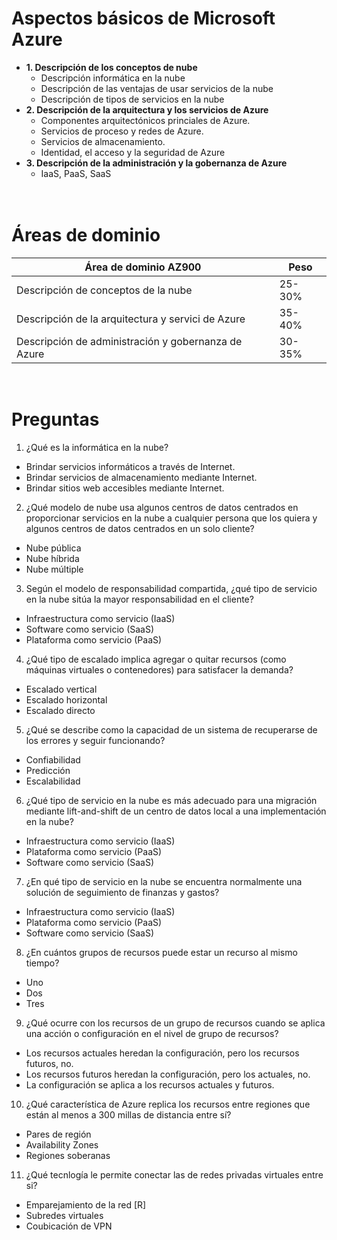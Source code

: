 Aspectos básicos de Microsoft Azure
==  

- **1. Descripción de los conceptos de nube**
    - Descripción informática en la nube
    - Descripción de las ventajas de usar servicios de la nube
    - Descripción de tipos de servicios en la nube
- **2. Descripción de la arquitectura y los servicios de Azure**
    - Componentes arquitectónicos princiales de Azure.
    - Servicios de proceso y redes de Azure.
    - Servicios de almacenamiento.
    - Identidad, el acceso y la seguridad de Azure
- **3. Descripción de la administración y la gobernanza de Azure**
    - IaaS, PaaS, SaaS  

\
Áreas de dominio
==  
|Área de dominio AZ900|Peso|
|-|-|
|Descripción de conceptos de la nube|25-30%|
|Descripción de la arquitectura y servici de Azure|35-40%|
|Descripción de administración y gobernanza de Azure|30-35%|

\
Preguntas
==  

1. ¿Qué es la informática en la nube? 
- Brindar servicios informáticos a través de Internet.
- Brindar servicios de almacenamiento mediante Internet.
- Brindar sitios web accesibles mediante Internet.

2. ¿Qué modelo de nube usa algunos centros de datos centrados en proporcionar servicios en la nube a cualquier persona que los quiera y algunos centros de datos centrados en un solo cliente? 
- Nube pública
- Nube híbrida
- Nube múltiple

3. Según el modelo de responsabilidad compartida, ¿qué tipo de servicio en la nube sitúa la mayor responsabilidad en el cliente?
- Infraestructura como servicio (IaaS)
- Software como servicio (SaaS)
- Plataforma como servicio (PaaS)

4. ¿Qué tipo de escalado implica agregar o quitar recursos (como máquinas virtuales o contenedores) para satisfacer la demanda?  
- Escalado vertical
- Escalado horizontal
- Escalado directo

5. ¿Qué se describe como la capacidad de un sistema de recuperarse de los errores y seguir funcionando?
- Confiabilidad
- Predicción
- Escalabilidad

6. ¿Qué tipo de servicio en la nube es más adecuado para una migración mediante lift-and-shift de un centro de datos local a una implementación en la nube? 
- Infraestructura como servicio (IaaS)
- Plataforma como servicio (PaaS)
- Software como servicio (SaaS)

7. ¿En qué tipo de servicio en la nube se encuentra normalmente una solución de seguimiento de finanzas y gastos?  
- Infraestructura como servicio (IaaS)
- Plataforma como servicio (PaaS)
- Software como servicio (SaaS)
8. ¿En cuántos grupos de recursos puede estar un recurso al mismo tiempo? 
- Uno
- Dos
- Tres

9. ¿Qué ocurre con los recursos de un grupo de recursos cuando se aplica una acción o configuración en el nivel de grupo de recursos?
- Los recursos actuales heredan la configuración, pero los recursos futuros, no.
- Los recursos futuros heredan la configuración, pero los actuales, no.
- La configuración se aplica a los recursos actuales y futuros.

10. ¿Qué característica de Azure replica los recursos entre regiones que están al menos a 300 millas de distancia entre sí?
- Pares de región
- Availability Zones
- Regiones soberanas

11. ¿Qué tecnlogía le permite conectar las de redes privadas virtuales entre si?
- Emparejamiento de la red [R]
- Subredes virtuales
- Coubicación de VPN